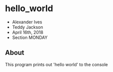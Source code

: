 # hello_world

+ Alexander Ives
+ Teddy Jackson
+ April 16th, 2018
+ Section MONDAY

## About

This program prints out 'hello world' to the console
